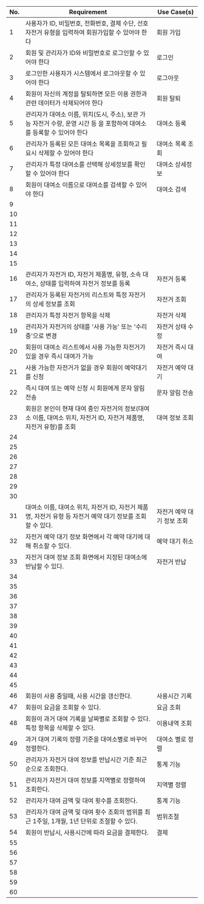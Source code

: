 | No. | Requirement | Use Case(s)  |
|-----|-------------|--------------|
| 1   | 사용자가 ID, 비밀번호, 전화번호, 결제 수단, 선호 자전거 유형을 입력하여 회원가입할 수 있어야 한다 | 회원 가입 | 
| 2   |	회원 및 관리자가 ID와 비밀번호로 로그인할 수 있어야 한다 | 로그인 |
| 3   | 로그인한 사용자가 시스템에서 로그아웃할 수 있어야 한다 | 로그아웃 |
| 4   | 회원이 자신의 계정을 탈퇴하면 모든 이용 권한과 관련 데이터가 삭제되어야 한다 | 회원 탈퇴 |
| 5   | 관리자가 대여소 이름, 위치(도시, 주소), 보관 가능 자전거 수량, 운영 시간 등 을 포함하여 대여소를 등록할 수 있어야 한다 | 대여소 등록 |
| 6   | 관리자가 등록된 모든 대여소 목록을 조회하고 필요시 삭제할 수 있어야 한다 | 대여소 목록 조회 |
| 7   | 관리자가 특정 대여소를 선택해 상세정보를 확인할 수 있어야 한다 | 대여소 상세정보 |
| 8   | 회원이 대여소 이름으로 대여소를 검색할 수 있어야 한다| 대여소 검색  |
| 9   | | |
| 10  | | |
| 11  |             |              |
| 12  |             |              |
| 13  |             |              |
| 14  |             |              |
| 15  |             |              |
| 16  | 관리자가 자전거 ID, 자전거 제품명, 유형, 소속 대여소, 상태를 입력하여 자전거 정보를 등록 | 자전거 등록 |
| 17  | 관리자가 등록된 자전거의 리스트와 특정 자전거의 상세 정보를 조회 | 자전거 조회 |
| 18  | 관리자가 특정 자전거 항목을 삭제 | 자전거 삭제 |
| 19  | 관리자가 자전거의 상태를 '사용 가능' 또는 '수리 중'으로 변경 | 자전거 상태 수정 |
| 20  | 회원이 대여소 리스트에서 사용 가능한 자전거가 있을 경우 즉시 대여가 가능 | 자전거 즉시 대여  |
| 21  | 사용 가능한 자전거가 없을 경우 회원이 예약대기를 신청 | 자전거 예약 대기 |
| 22  | 즉시 대여 또는 예약 신청 시 회원에게 문자 알림 전송 | 문자 알림 전송 |
| 23  | 회원은 본인이 현재 대여 중인 자전거의 정보(대여소 이름, 대여소 위치, 자전거 ID, 자전거 제품명, 자전거 유형)를 조회 | 대여 정보 조회  |
| 24  |             |              |
| 25  |             |              |
| 26  |             |              |
| 27  |             |              |
| 28  |             |              |
| 29  |             |              |
| 30  |             |              |
| 31  | 대여소 이름, 대여소 위치, 자전거 ID, 자전거 제품명, 자전거 유형 등 자전거 예약 대기 정보를 조회할 수 있다. | 자전거 예약 대기 정보 조회 |
| 32  | 자전거 예약 대기 정보 화면에서 각 예약 대기에 대해 취소할 수 있다.         | 예약 대기 취소             |
| 33  | 자전거 대여 정보 조회 화면에서 지정된 대여소에 반납할 수 있다.             | 자전거 반납                |
| 34  |             |              |
| 35  |             |              |
| 36  |             |              |
| 37  |             |              |
| 38  |             |              |
| 39  |             |              |
| 40  |             |              |
| 41  |             |              |
| 42  |             |              |
| 43  |             |              |
| 44  |             |              |
| 45  |             |              |
| 46  |     회원이 사용 중일때, 사용 시간을 갱신한다.        |     사용시간 기록      |
| 47  |         회원이 요금을 조회할 수 있다.    |   요금 조회     |
| 48  |      회원이 과거 대여 기록을 날짜별로 조회할 수 있다. 특정 항목을 삭제할 수 있다.    |      이용내역 조회        |
| 49  |       과거 대여 기록의 정렬 기준을 대여소별로 바꾸어 정렬한다.     |      대여소 별로 정렬        |
| 50  |       관리자가 자전거 대여 정보를 반납시간 기준 최근순으로 조회한다.     |       통계 기능       |
| 51  |       관리자가 자전거 대여 정보를 지역별로 정렬하여 조회한다.      |      지역별 정렬        |
| 52  |       관리자가 대여 금액 및 대여 횟수를 조회한다.      |       통계  기능     |
| 53  |      관리자가 대여 금액 및 대여 횟수 조회의 범위를 최근 1주일, 1개월, 1년 단위로 조절할 수 있다.  |   범위조절         |
| 54  |      회원이 반납시, 사용시간에 따라 요금을 결제한다.       |     결제       |
| 55  |             |              |
| 56  |             |              |
| 57  |             |              |
| 58  |             |              |
| 59  |             |              |
| 60  |             |              |
